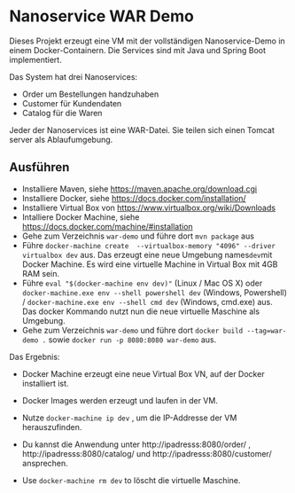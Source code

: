 Nanoservice WAR Demo
================

Dieses Projekt erzeugt eine VM mit der vollständigen Nanoservice-Demo in einem
Docker-Containern. Die Services sind mit Java und Spring Boot
implementiert.

Das System hat drei Nanoservices:
- Order um Bestellungen handzuhaben
- Customer für Kundendaten
- Catalog für die Waren

Jeder der Nanoservices ist eine WAR-Datei. Sie teilen sich einen
Tomcat server als Ablaufumgebung.


Ausführen
---------

- Installiere Maven, siehe https://maven.apache.org/download.cgi
- Installiere Docker, siehe https://docs.docker.com/installation/
- Installiere Virtual Box von
https://www.virtualbox.org/wiki/Downloads
- Intalliere Docker Machine, siehe https://docs.docker.com/machine/#installation
- Gehe zum Verzeichnis `war-demo`  und führe dort `mvn package` aus
- Führe `docker-machine create  --virtualbox-memory "4096" --driver
  virtualbox dev` aus. Das erzeugt eine neue Umgebung names`dev`mit Docker
  Machine. Es wird eine virtuelle Machine in Virtual Box mit 4GB RAM sein.
 - Führe `eval "$(docker-machine env dev)"` (Linux / Mac OS X) oder
    `docker-machine.exe env --shell powershell dev` (Windows,
    Powershell) /  `docker-machine.exe env --shell cmd dev` (Windows,
    cmd.exe) aus. Das docker Kommando nutzt nun die neue virtuelle
    Maschine als Umgebung.
- Gehe zum Verzeichnis `war-demo` und führe dort `docker build
  --tag=war-demo .` sowie `docker run -p 8080:8080 war-demo`  aus.

Das Ergebnis:

- Docker Machine erzeugt eine neue Virtual Box VN, auf der Docker
  installiert ist.
- Docker Images werden erzeugt und laufen in der VM.
-  Nutze `docker-machine ip dev` , um die IP-Addresse der VM herauszufinden.
- Du kannst die Anwendung unter http://ipadresss:8080/order/ ,
  http://ipadresss:8080/catalog/ und http://ipadresss:8080/customer/ ansprechen.

- Use `docker-machine rm dev` to löscht die virtuelle Maschine.
